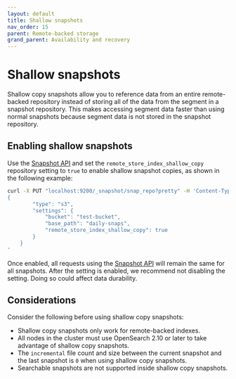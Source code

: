 ```yaml
---
layout: default
title: Shallow snapshots
nav_order: 15
parent: Remote-backed storage
grand_parent: Availability and recovery
---
```


# Shallow snapshots

Shallow copy snapshots allow you to reference data from an entire remote-backed repository instead of storing all of the data from the segment in a snapshot repository. This makes accessing segment data faster than using normal snapshots because segment data is not stored in the snapshot repository.

## Enabling shallow snapshots

Use the [Snapshot API]({{site.url}}{{site.baseurl}}/api-reference/snapshots/create-repository/) and set the `remote_store_index_shallow_copy` repository setting to `true` to enable shallow snapshot copies, as shown in the following example:

```bash
curl -X PUT "localhost:9200/_snapshot/snap_repo?pretty" -H 'Content-Type: application/json' -d'
{
        "type": "s3",
        "settings": {
            "bucket": "test-bucket",
            "base_path": "daily-snaps",
            "remote_store_index_shallow_copy": true
        }
    }
'
```

Once enabled, all requests using the [Snapshot API]({{site.url}}{{site.baseurl}}/api-reference/snapshots/index/) will remain the same for all snapshots. After the setting is enabled, we recommend not disabling the setting. Doing so could affect data durability. 

## Considerations

Consider the following before using shallow copy snapshots:

- Shallow copy snapshots only work for remote-backed indexes.
- All nodes in the cluster must use OpenSearch 2.10 or later to take advantage of shallow copy snapshots.
- The `incremental` file count and size between the current snapshot and the last snapshot is `0` when using shallow copy snapshots.
- Searchable snapshots are not supported inside shallow copy snapshots.
